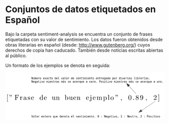 # Conjuntos de datos etiquetados en Español

Bajo la carpeta sentiment-analysis se encuentra un conjunto de frases etiquetadas con su valor de sentimiento.
Los datos fueron obtenidos desde obras literarias en español (desde: http://www.gutenberg.org/) cuyos derechos de copia han caducado. También desde noticias escritas abiertas al público.

Un formato de los ejemplos se denota en seguida:

![Formato de los ejemplos](example.png)
